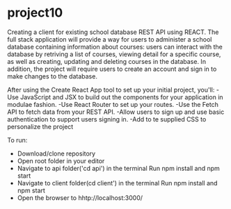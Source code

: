 # project10
 
Creating a client for existing school database REST API using REACT. The full stack application will provide a way for users to administer a school database containing information about courses: users can interact with the database by retriving a list of courses, viewing detail for a specific course, as well as creating, updating and deleting courses in the database. In addition, the project will require users to create an account and sign in to make changes to the database.

After using the Create React App tool to set up your initial project, you'll:
-Use JavaScript and JSX to build out the components for your application in modulae fashion.
-Use React Router to set up your routes.
-Use the Fetch API to fetch data from your REST API.
-Allow users to sign up and use basic authentication to support users signing in.
-Add to te supplied CSS to personalize the project

To run:
* Download/clone repository
* Open root folder in your editor
* Navigate to api folder('cd api') in the terminal
Run npm install and npm start
* Navigate to client folder(cd client') in the terminal
Run npm install and npm start
* Open the browser to hhtp://localhost:3000/

